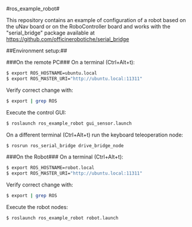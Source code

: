 #ros_example_robot#

This repository contains an example of configuration of a robot based on the uNav board or on the RoboController board and works with the "serial_bridge" package available at https://github.com/officinerobotiche/serial_bridge

##Environment setup:##

###On the remote PC###
On a terminal (Ctrl+Alt+t):
```bash
$ export ROS_HOSTNAME=ubuntu.local
$ export ROS_MASTER_URI="http://ubuntu.local:11311"
```

Verify correct change with:
```bash
$ export | grep ROS
```
Execute the control GUI:
```bash
$ roslaunch ros_example_robot gui_sensor.launch
```

On a different terminal (Ctrl+Alt+t) run the keyboard teleoperation node:
```bash
$ rosrun ros_serial_bridge drive_bridge_node
```
###On the Robot###
On a terminal (Ctrl+Alt+t):
```bash
$ export ROS_HOSTNAME=robot.local
$ export ROS_MASTER_URI="http://ubuntu.local:11311"
```

Verify correct change with:
```bash
$ export | grep ROS
```
Execute the robot nodes:
```bash
$ roslaunch ros_example_robot robot.launch
```
